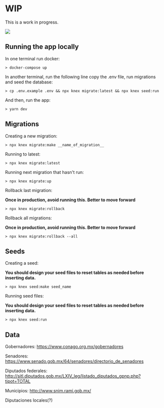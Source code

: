 

# WIP
This is a work in progress.

![](https://user-images.githubusercontent.com/312799/115754075-b556ae00-a350-11eb-9875-eb73d407b00c.gif)

## Running the app locally

In one terminal run docker:
```
> docker-compose up
```

In another terminal, run the following line copy the .env file, run migrations and seed the database:

```
> cp .env.example .env && npx knex migrate:latest && npx knex seed:run
```

And then, run the app:

```
> yarn dev
```

## Migrations

Creating a new migration:

```
> npx knex migrate:make __name_of_migration__
```

Running to latest:

```
> npx knex migrate:latest
```

Running next migration that hasn't run:

```
> npx knex migrate:up
```

Rollback last migration:

**Once in production, avoid running this. Better to move forward**
```
> npx knex migrate:rollback
```

Rollback all migrations:

**Once in production, avoid running this. Better to move forward**
```
> npx knex migrate:rollback --all
```


## Seeds

Creating a seed:

**You should design your seed files to reset tables as needed before inserting data.**
```
> npx knex seed:make seed_name
```

Running seed files:

**You should design your seed files to reset tables as needed before inserting data.**
```
> npx knex seed:run
```


## Data

Gobernadores:
https://www.conago.org.mx/gobernadores

Senadores:
https://www.senado.gob.mx/64/senadores/directorio_de_senadores

Diputados federales:
http://sitl.diputados.gob.mx/LXIV_leg/listado_diputados_gpnp.php?tipot=TOTAL

Municipios:
http://www.snim.rami.gob.mx/

Diputaciones locales(?)